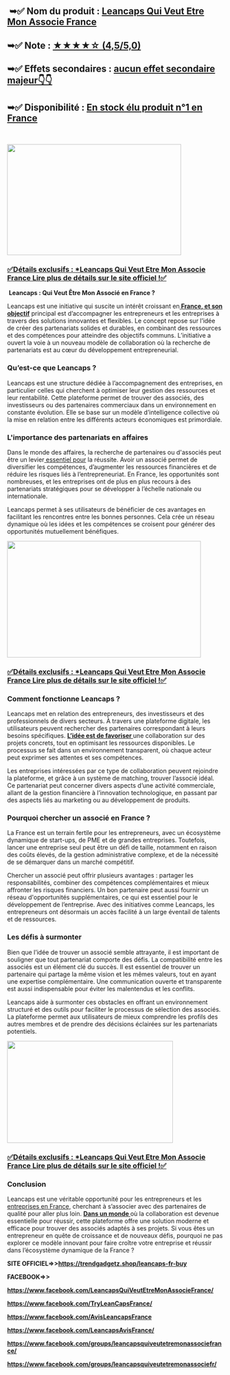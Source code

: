 <h2>&nbsp;➥✅&nbsp;<strong>Nom du produit :&nbsp;<a href="https://trendgadgetz.shop/leancaps-fr-buy">Leancaps Qui Veut Etre Mon Associe France</a></strong></h2>
<h2><strong>➥✅ Note&nbsp;:&nbsp;<a href="https://trendgadgetz.shop/leancaps-fr-buy">★★★★☆ (4,5/5,0)</a></strong></h2>
<h2><strong>➥✅ Effets secondaires&nbsp;:&nbsp;<a href="https://trendgadgetz.shop/leancaps-fr-buy">aucun effet secondaire majeur👇👇</a></strong></h2>
<h2><strong>➥✅ Disponibilit&eacute; :&nbsp;<a href="https://trendgadgetz.shop/leancaps-fr-buy">En stock &eacute;lu produit n&deg;1 en France</a></strong></h2>
<p>&nbsp;</p>
<div class="separator"><a href="https://trendgadgetz.shop/leancaps-fr-buy"><img src="https://blogger.googleusercontent.com/img/b/R29vZ2xl/AVvXsEjnszCSPEP2oAg0I7MYpR7yMTeu0joGRpxF12z50SobBxIwp6vZBKvhje2MHI8KnF_mu3zBn99ySqICUhJ2uP7f7PpxOshUJoH-PQcQ5a8vgv96UFhC4qmx33ONke8dxyJiUeIqnTyv8_FpAVrDSExkhSCIdFFTWEBnreys2ZDMvc3srPoy0sBGvgiKNIo/w405-h258/38265374_web1_M2-LeanCaps-Teaser---Copy.jpg" alt="" width="405" height="258" border="0" data-original-height="800" data-original-width="1280" /></a></div>
<h3><a href="https://trendgadgetz.shop/leancaps-fr-buy" target="_blank" rel="nofollow">✅D&eacute;tails exclusifs : *Leancaps Qui Veut Etre Mon Associe France Lire plus de d&eacute;tails sur le site officiel !✅</a></h3>
<p>&nbsp;<strong data-end="52" data-start="0">Leancaps : Qui Veut &Ecirc;tre Mon Associ&eacute; en France ?</strong></p>
<p data-end="561" data-start="54">Leancaps est une initiative qui suscite un int&eacute;r&ecirc;t croissant en<strong><a href="https://www.facebook.com/TryLeanCapsFrance/">&nbsp;France, et son objectif</a></strong>&nbsp;principal est d&rsquo;accompagner les entrepreneurs et les entreprises &agrave; travers des solutions innovantes et flexibles. Le concept repose sur l&rsquo;id&eacute;e de cr&eacute;er des partenariats solides et durables, en combinant des ressources et des comp&eacute;tences pour atteindre des objectifs communs. L&rsquo;initiative a ouvert la voie &agrave; un nouveau mod&egrave;le de collaboration o&ugrave; la recherche de partenariats est au c&oelig;ur du d&eacute;veloppement entrepreneurial.</p>
<h3 data-end="591" data-start="563">Qu&rsquo;est-ce que Leancaps ?</h3>
<p data-end="1037" data-start="593">Leancaps est une structure d&eacute;di&eacute;e &agrave; l&rsquo;accompagnement des entreprises, en particulier celles qui cherchent &agrave; optimiser leur gestion des ressources et leur rentabilit&eacute;. Cette plateforme permet de trouver des associ&eacute;s, des investisseurs ou des partenaires commerciaux dans un environnement en constante &eacute;volution. Elle se base sur un mod&egrave;le d&rsquo;intelligence collective o&ugrave; la mise en relation entre les diff&eacute;rents acteurs &eacute;conomiques est primordiale.</p>
<h3 data-end="1084" data-start="1039">L'importance des partenariats en affaires</h3>
<p data-end="1534" data-start="1086">Dans le monde des affaires, la recherche de partenaires ou d'associ&eacute;s peut &ecirc;tre un levier<a title="Leancaps Qui Veut Etre Mon Associe France" href="https://www.facebook.com/LeancapsQuiVeutEtreMonAssocieFrance/"> essentiel pour</a> la r&eacute;ussite. Avoir un associ&eacute; permet de diversifier les comp&eacute;tences, d&rsquo;augmenter les ressources financi&egrave;res et de r&eacute;duire les risques li&eacute;s &agrave; l&rsquo;entrepreneuriat. En France, les opportunit&eacute;s sont nombreuses, et les entreprises ont de plus en plus recours &agrave; des partenariats strat&eacute;giques pour se d&eacute;velopper &agrave; l&rsquo;&eacute;chelle nationale ou internationale.</p>
<p data-end="1787" data-start="1536">Leancaps permet &agrave; ses utilisateurs de b&eacute;n&eacute;ficier de ces avantages en facilitant les rencontres entre les bonnes personnes. Cela cr&eacute;e un r&eacute;seau dynamique o&ugrave; les id&eacute;es et les comp&eacute;tences se croisent pour g&eacute;n&eacute;rer des opportunit&eacute;s mutuellement b&eacute;n&eacute;fiques.</p>
<div class="separator"><a href="https://trendgadgetz.shop/leancaps-fr-buy"><img src="https://blogger.googleusercontent.com/img/b/R29vZ2xl/AVvXsEgDOXhuryMt2ILqdQq2vBCQR32ghyfD6T1AyEbePChOewkbLUd7r7L6y8S-SPirKr-Ms4mMsxqZSdK0z6l_fHMbLBFqIAwZTsBNGv7NR8nVacu2Av43kKzLDfVX4fKoNhF_F71_H9jPVu4wMy0O-yXDVMZHDdqzIV9QQYrJczgJDaxh4RYVhmsqzcSkndE/w451-h271/maxresdefault%20(2).jpg" alt="" width="451" height="271" border="0" data-original-height="720" data-original-width="1280" /></a></div>
<h3><a href="https://trendgadgetz.shop/leancaps-fr-buy" target="_blank" rel="nofollow">✅D&eacute;tails exclusifs : *Leancaps Qui Veut Etre Mon Associe France Lire plus de d&eacute;tails sur le site officiel !✅</a></h3>
<h3 data-end="1822" data-start="1789">Comment fonctionne Leancaps ?</h3>
<p data-end="2292" data-start="1824">Leancaps met en relation des entrepreneurs, des investisseurs et des professionnels de divers secteurs. &Agrave; travers une plateforme digitale, les utilisateurs peuvent rechercher des partenaires correspondant &agrave; leurs besoins sp&eacute;cifiques.&nbsp;<strong><a href="https://www.facebook.com/AvisLeancapsFrance">L&rsquo;id&eacute;e est de favoriser&nbsp;</a></strong>une collaboration sur des projets concrets, tout en optimisant les ressources disponibles. Le processus se fait dans un environnement transparent, o&ugrave; chaque acteur peut exprimer ses attentes et ses comp&eacute;tences.</p>
<p data-end="2656" data-start="2294">Les entreprises int&eacute;ress&eacute;es par ce type de collaboration peuvent rejoindre la plateforme, et gr&acirc;ce &agrave; un syst&egrave;me de matching, trouver l&rsquo;associ&eacute; id&eacute;al. Ce partenariat peut concerner divers aspects d&rsquo;une activit&eacute; commerciale, allant de la gestion financi&egrave;re &agrave; l&rsquo;innovation technologique, en passant par des aspects li&eacute;s au marketing ou au d&eacute;veloppement de produits.</p>
<h3 data-end="2702" data-start="2658">Pourquoi chercher un associ&eacute; en France ?</h3>
<p data-end="3043" data-start="2704">La France est un terrain fertile pour les entrepreneurs, avec un &eacute;cosyst&egrave;me dynamique de start-ups, de PME et de grandes entreprises. Toutefois, lancer une entreprise seul peut &ecirc;tre un d&eacute;fi de taille, notamment en raison des co&ucirc;ts &eacute;lev&eacute;s, de la gestion administrative complexe, et de la n&eacute;cessit&eacute; de se d&eacute;marquer dans un march&eacute; comp&eacute;titif.</p>
<p data-end="3487" data-start="3045">Chercher un associ&eacute; peut offrir plusieurs avantages : partager les responsabilit&eacute;s, combiner des comp&eacute;tences compl&eacute;mentaires et mieux affronter les risques financiers. Un bon partenaire peut aussi fournir un r&eacute;seau d'opportunit&eacute;s suppl&eacute;mentaires, ce qui est essentiel pour le d&eacute;veloppement de l&rsquo;entreprise. Avec des initiatives comme Leancaps, les entrepreneurs ont d&eacute;sormais un acc&egrave;s facilit&eacute; &agrave; un large &eacute;ventail de talents et de ressources.</p>
<h3 data-end="3514" data-start="3489">Les d&eacute;fis &agrave; surmonter</h3>
<p data-end="3955" data-start="3516">Bien que l&rsquo;id&eacute;e de trouver un associ&eacute; semble attrayante, il est important de souligner que tout partenariat comporte des d&eacute;fis. La compatibilit&eacute; entre les associ&eacute;s est un &eacute;l&eacute;ment cl&eacute; du succ&egrave;s. Il est essentiel de trouver un partenaire qui partage la m&ecirc;me vision et les m&ecirc;mes valeurs, tout en ayant une expertise compl&eacute;mentaire. Une communication ouverte et transparente est aussi indispensable pour &eacute;viter les malentendus et les conflits.</p>
<p data-end="4263" data-start="3957">Leancaps aide &agrave; surmonter ces obstacles en offrant un environnement structur&eacute; et des outils pour faciliter le processus de s&eacute;lection des associ&eacute;s. La plateforme permet aux utilisateurs de mieux comprendre les profils des autres membres et de prendre des d&eacute;cisions &eacute;clair&eacute;es sur les partenariats potentiels.</p>
<div class="separator"><a href="https://trendgadgetz.shop/leancaps-fr-buy"><img src="https://blogger.googleusercontent.com/img/b/R29vZ2xl/AVvXsEi0iqOiNqOupZ8Ar4hPsryU_6HucMFTWx7yyM0nlF0_Rcaq5LHt5tyob4rqj2b0RG2Luj7mPnI_RyERjQquUhI8eR1ZwFdwJc3uPqEyZSqb6VgrHHi7Ww_hnZj07GCDbxdj4tAoEpWHN3SQyAnrJtSfRHkPeIP9AfwHhvhX6Vhs5BSwtCQqWrk9vVBMS-Q/w386-h237/474903750_122101598366744070_3076008432127359165_n.jpg" alt="" width="386" height="237" border="0" data-original-height="600" data-original-width="960" /></a></div>
<h3><a href="https://trendgadgetz.shop/leancaps-fr-buy" target="_blank" rel="nofollow">✅D&eacute;tails exclusifs : *Leancaps Qui Veut Etre Mon Associe France Lire plus de d&eacute;tails sur le site officiel !✅</a></h3>
<h3 data-end="4279" data-start="4265">Conclusion</h3>
<p data-end="4834" data-is-last-node="" data-is-only-node="" data-start="4281">Leancaps est une v&eacute;ritable opportunit&eacute; pour les entrepreneurs et les <a title="Leancaps Qui Veut Etre Mon Associe France" href="https://www.facebook.com/LeancapsQuiVeutEtreMonAssocieFrance/">entreprises en France,</a> cherchant &agrave; s&rsquo;associer avec des partenaires de qualit&eacute; pour aller plus loin.&nbsp;<strong><a href="https://www.facebook.com/LeancapsAvisFrance/">Dans un monde&nbsp;</a></strong>o&ugrave; la collaboration est devenue essentielle pour r&eacute;ussir, cette plateforme offre une solution moderne et efficace pour trouver des associ&eacute;s adapt&eacute;s &agrave; ses projets. Si vous &ecirc;tes un entrepreneur en qu&ecirc;te de croissance et de nouveaux d&eacute;fis, pourquoi ne pas explorer ce mod&egrave;le innovant pour faire cro&icirc;tre votre entreprise et r&eacute;ussir dans l&rsquo;&eacute;cosyst&egrave;me dynamique de la France ?</p>
<p><strong>SITE OFFICIEL=&gt;&gt;<a href="https://trendgadgetz.shop/leancaps-fr-buy">https://trendgadgetz.shop/leancaps-fr-buy</a></strong></p>
<p><strong>FACEBOOK=&gt;&gt;</strong></p>
<p><a href="https://www.facebook.com/LeancapsQuiVeutEtreMonAssocieFrance/"><strong>https://www.facebook.com/LeancapsQuiVeutEtreMonAssocieFrance/</strong></a></p>
<p><strong><a href="https://www.facebook.com/TryLeanCapsFrance/">https://www.facebook.com/TryLeanCapsFrance/</a></strong></p>
<p><strong><a href="https://www.facebook.com/AvisLeancapsFrance">https://www.facebook.com/AvisLeancapsFrance</a></strong></p>
<p><strong><a href="https://www.facebook.com/LeancapsAvisFrance/">https://www.facebook.com/LeancapsAvisFrance/</a></strong></p>
<p><strong><a href="https://www.facebook.com/groups/leancapsquiveutetremonassociefrance/">https://www.facebook.com/groups/leancapsquiveutetremonassociefrance/</a></strong></p>
<p><strong><a href="https://www.facebook.com/groups/leancapsquiveutetremonassociefr/">https://www.facebook.com/groups/leancapsquiveutetremonassociefr/</a></strong></p>

